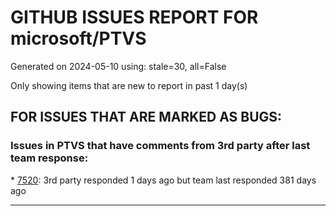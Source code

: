 
# GITHUB ISSUES REPORT FOR microsoft/PTVS


Generated on 2024-05-10 using: stale=30, all=False


Only showing items that are new to report in past 1 day(s)


## FOR ISSUES THAT ARE MARKED AS BUGS:


### Issues in PTVS that have comments from 3rd party after last team response:


\* [7520](https://github.com/microsoft/PTVS/issues/7520 " Visual Studio 2022 keeps breaking on exception which seems to be handled in Python internally"): 3rd party responded 1 days ago but team last responded 381 days ago

---
